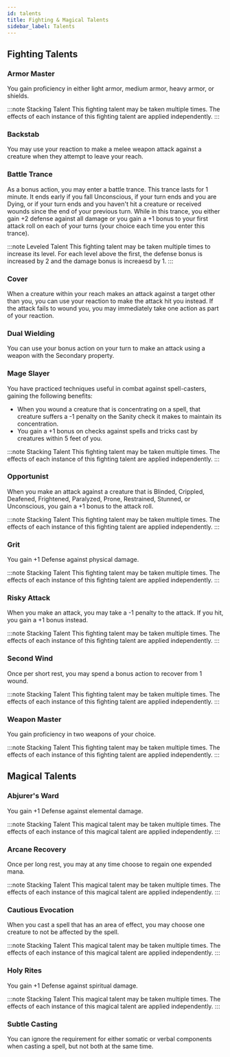 ```yaml
---
id: talents
title: Fighting & Magical Talents
sidebar_label: Talents
---
```


## Fighting Talents

### Armor Master

You gain proficiency in either light armor, medium armor, heavy armor, or shields.

:::note Stacking Talent
This fighting talent may be taken multiple times. The effects of each instance of this fighting talent are applied independently.
:::

### Backstab

You may use your reaction to make a melee weapon attack against a creature when they attempt to leave your reach.

### Battle Trance

As a bonus action, you may enter a battle trance. This trance lasts for 1 minute. It ends early if you fall Unconscious, if your turn ends and you are Dying, or if your turn ends and you haven't hit a creature or received wounds since the end of your previous turn. While in this trance, you either gain +2 defense against all damage or you gain a +1 bonus to your first attack roll on each of your turns \(your choice each time you enter this trance\).

:::note Leveled Talent
This fighting talent may be taken multiple times to increase its level. For each level above the first, the defense bonus is increased by 2 and the damage bonus is increaesd by 1.
:::

### Cover

When a creature within your reach makes an attack against a target other than you, you can use your reaction to make the attack hit you instead. If the attack fails to wound you, you may immediately take one action as part of your reaction.

### Dual Wielding

You can use your bonus action on your turn to make an attack using a weapon with the Secondary property.

### Mage Slayer

You have practiced techniques useful in combat against spell-casters, gaining the following benefits:

* When you wound a creature that is concentrating on a spell, that creature suffers a -1 penalty on the Sanity check it makes to maintain its concentration.
* You gain a +1 bonus on checks against spells and tricks cast by creatures within 5 feet of you.

:::note Stacking Talent
This fighting talent may be taken multiple times. The effects of each instance of this fighting talent are applied independently.
:::

### Opportunist

When you make an attack against a creature that is Blinded, Crippled, Deafened, Frightened, Paralyzed, Prone, Restrained, Stunned, or Unconscious, you gain a +1 bonus to the attack roll.

:::note Stacking Talent
This fighting talent may be taken multiple times. The effects of each instance of this fighting talent are applied independently.
:::

### Grit

You gain +1 Defense against physical damage.

:::note Stacking Talent
This fighting talent may be taken multiple times. The effects of each instance of this fighting talent are applied independently.
:::

### Risky Attack

When you make an attack, you may take a -1 penalty to the attack. If you hit, you gain a +1 bonus instead.

:::note Stacking Talent
This fighting talent may be taken multiple times. The effects of each instance of this fighting talent are applied independently.
:::

### Second Wind

Once per short rest, you may spend a bonus action to recover from 1 wound.

:::note Stacking Talent
This fighting talent may be taken multiple times. The effects of each instance of this fighting talent are applied independently.
:::

### Weapon Master

You gain proficiency in two weapons of your choice.

:::note Stacking Talent
This fighting talent may be taken multiple times. The effects of each instance of this fighting talent are applied independently.
:::

## Magical Talents

### Abjurer's Ward

You gain +1 Defense against elemental damage.

:::note Stacking Talent
This magical talent may be taken multiple times. The effects of each instance of this magical talent are applied independently.
:::

### Arcane Recovery

Once per long rest, you may at any time choose to regain one expended mana.

:::note Stacking Talent
This magical talent may be taken multiple times. The effects of each instance of this magical talent are applied independently.
:::

### Cautious Evocation

When you cast a spell that has an area of effect, you may choose one creature to not be affected by the spell.

:::note Stacking Talent
This magical talent may be taken multiple times. The effects of each instance of this magical talent are applied independently.
:::

### Holy Rites

You gain +1 Defense against spiritual damage.

:::note Stacking Talent
This magical talent may be taken multiple times. The effects of each instance of this magical talent are applied independently.
:::

### Subtle Casting

You can ignore the requirement for either somatic or verbal components when casting a spell, but not both at the same time.